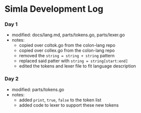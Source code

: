 # Simla Development Log

### Day 1
- modified: docs/lang.md, parts/tokens.go, parts/lexer.go
- notes:
    - copied over coltok.go from the colon-lang repo
    - copied over collex.go from the colon-lang repo
    - removed the `string = string + string` pattern
    - replaced said patter with `string = string[start:end]`
    - edited the tokens and lexer file to fit language description

### Day 2
- modified: parts/tokens.go
- notes:
    - added `print`, `true`, `false` to the token list
    - added code to lexer to support these new tokens
